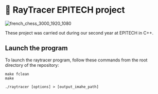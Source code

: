 # 🎇 RayTracer EPITECH project

![french_chess_3000_1920_1080](https://github.com/vahand/RayTracer/assets/97789425/1f8431e3-1561-4001-a979-bae59001aa6a)

These project was carried out during our second year at EPITECH in C++.

## Launch the program
To launch the raytracer program, follow these commands from the root directory of the repository:

```
make fclean
make
```

```
./raytracer [options] > [output_imahe_path]
```
